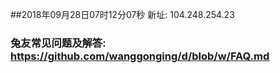 ##2018年09月28日07时12分07秒 新址: 104.248.254.23
### 兔友常见问题及解答: https://github.com/wanggonging/d/blob/w/FAQ.md
